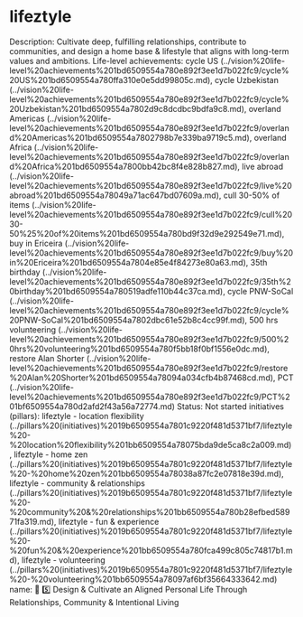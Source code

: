 # lifeztyle

Description: Cultivate deep, fulfilling relationships, contribute to communities, and design a home base & lifestyle that aligns with long-term values and ambitions.
Life-level achievements: cycle US (../vision%20life-level%20achievements%201bd6509554a780e892f3ee1d7b022fc9/cycle%20US%201bd6509554a780ffa310e0e5dd99805c.md), cycle Uzbekistan (../vision%20life-level%20achievements%201bd6509554a780e892f3ee1d7b022fc9/cycle%20Uzbekistan%201bd6509554a7802d9c8dcdbc9bdfa9c8.md), overland Americas (../vision%20life-level%20achievements%201bd6509554a780e892f3ee1d7b022fc9/overland%20Americas%201bd6509554a7802798b7e339ba9719c5.md), overland Africa (../vision%20life-level%20achievements%201bd6509554a780e892f3ee1d7b022fc9/overland%20Africa%201bd6509554a7800bb42bc8f4e828b827.md), live abroad (../vision%20life-level%20achievements%201bd6509554a780e892f3ee1d7b022fc9/live%20abroad%201bd6509554a78049a71ac647bd07609a.md), cull 30-50% of items (../vision%20life-level%20achievements%201bd6509554a780e892f3ee1d7b022fc9/cull%2030-50%25%20of%20items%201bd6509554a780bd9f32d9e292549e71.md), buy in Ericeira (../vision%20life-level%20achievements%201bd6509554a780e892f3ee1d7b022fc9/buy%20in%20Ericeira%201bd6509554a7804e85e4f84273e80a63.md), 35th birthday (../vision%20life-level%20achievements%201bd6509554a780e892f3ee1d7b022fc9/35th%20birthday%201bd6509554a780519adfe110b44c37ca.md), cycle PNW-SoCal (../vision%20life-level%20achievements%201bd6509554a780e892f3ee1d7b022fc9/cycle%20PNW-SoCal%201bd6509554a7802dbc61e52b8c4cc99f.md), 500 hrs volunteering (../vision%20life-level%20achievements%201bd6509554a780e892f3ee1d7b022fc9/500%20hrs%20volunteering%201bd6509554a780f5bb18f0bf1556e0dc.md), restore Alan Shorter (../vision%20life-level%20achievements%201bd6509554a780e892f3ee1d7b022fc9/restore%20Alan%20Shorter%201bd6509554a78094a034cfb4b87468cd.md), PCT (../vision%20life-level%20achievements%201bd6509554a780e892f3ee1d7b022fc9/PCT%201bf6509554a780d2afd2f43a56a72774.md)
Status: Not started
initiatives (pillars): lifeztyle - location flexibility (../pillars%20(initiatives)%2019b6509554a7801c9220f481d5371bf7/lifeztyle%20-%20location%20flexibility%201bb6509554a78075bda9de5ca8c2a009.md), lifeztyle - home zen (../pillars%20(initiatives)%2019b6509554a7801c9220f481d5371bf7/lifeztyle%20-%20home%20zen%201bb6509554a78038a87fc2e07818e39d.md), lifeztyle - community & relationships (../pillars%20(initiatives)%2019b6509554a7801c9220f481d5371bf7/lifeztyle%20-%20community%20&%20relationships%201bb6509554a780b28efbed58971fa319.md), lifeztyle - fun & experience (../pillars%20(initiatives)%2019b6509554a7801c9220f481d5371bf7/lifeztyle%20-%20fun%20&%20experience%201bb6509554a780fca499c805c74817b1.md), lifeztyle - volunteering (../pillars%20(initiatives)%2019b6509554a7801c9220f481d5371bf7/lifeztyle%20-%20volunteering%201bb6509554a78097af6bf35664333642.md)
name: 🏡 5️⃣ Design & Cultivate an Aligned Personal Life Through Relationships, Community & Intentional Living